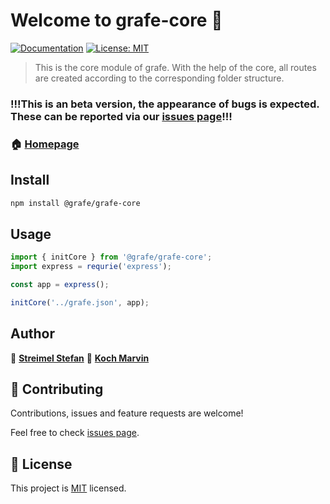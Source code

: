 # Welcome to grafe-core 👋

[![Documentation](https://img.shields.io/badge/documentation-yes-brightgreen.svg)](https://grafe-framework.com/documentation)
[![License: MIT](https://img.shields.io/badge/License-MIT-yellow.svg)](https://github.com/grafe-team/grafe-framework/blob/main/LICENSE)

> This is the core module of grafe. With the help of the core, all routes are created according to the corresponding folder structure.

### !!!This is an beta version, the appearance of bugs is expected. These can be reported via our [issues page](https://github.com/grafe-team/grafe-framework/issues)!!!

### 🏠 [Homepage](https://grafe-framework.com)

## Install

```sh
npm install @grafe/grafe-core
```

## Usage

```ts
import { initCore } from '@grafe/grafe-core';
import express = requrie('express');

const app = express();

initCore('../grafe.json', app);
```

## Author

👤 **[Streimel Stefan](https://github.com/streimelstefan)**
👤 **[Koch Marvin](https://github.com/kochmarvin)**

## 🤝 Contributing

Contributions, issues and feature requests are welcome!

Feel free to check [issues page](https://github.com/grafe-team/grafe-framework/issues).

## 📝 License

This project is [MIT](https://github.com/grafe-team/grafe-framework/blob/main/LICENSE) licensed.
